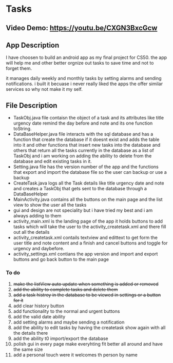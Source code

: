 # Tasks

## Video Demo:  <https://youtu.be/CXGN3BxcGcw>

## App Description

I have choosen to build an android app as my final project for CS50.
the app will help me and other better orgnize out tasks to save time and
not to forget them.

it manages daily weekly and monthly tasks by setting alarms and sending notifications.
i built it becuase i never really liked the apps the offer similar services so why not make it my self.

## File Description

- TaskObj.java file contaisn the object of a task and its attributes like title urgency date remind the day before and note
and its one function toString.
- DataBaseHelper.java file interacts with the sql database and has a function that create the database if it doesnt exist and adds the table into it
and other functions that insert new tasks into the database and others that return all the tasks currently in the database as a list of TaskObj
and i am working on adding the ability to delete from the database and edit existing tasks in it.
- Setting.java file has the version number of the app and the functions that export and import the database file so the user can backup or use a backup
- CreateTask.java logs all the Task details like title urgency date and note and creates a TaskObj that gets sent to the database through a DataBaseHelper
- MainActivity.java contains all the buttons on the main page and the list view to show the user all the tasks
- gui and design are not speciality but i have tried my best and i am always adding to them
- activity_main.xml is the landing page of the app it holds buttons to add tasks which will take the user to the activity_createtask.xml and there fill out all the details
- activity_createtask.xml contails textview and edittext to get form the user title and note content and a finish and cancel buttons and toggle for urgency and daybefore.
- activity_settings.xml contians the app version and import and export buttons and go back button to the main page

### To do

1. ~~make the listView auto update when something is added or removed~~
1. ~~add the ability to complete tasks and delete them~~
1. ~~add a task histroy in the database to be viewed in settings or a button for it~~
1. add clear history button
1. add functionality to the normal and urgent buttons
1. add the valid date ability
1. add setting alarms and maybe sending a notification
1. add the ability to edit tasks by having the createtask show again with all the details there
1. add the ability t0 import/export the database
1. polish gui in every page make everyhting fit better all around and have the same size
1. add a personal touch were it welcomes th person by name
